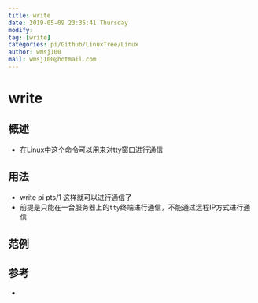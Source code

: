 ```yaml
---
title: write
date: 2019-05-09 23:35:41 Thursday
modify:
tag: [write]
categories: pi/Github/LinuxTree/Linux
author: wmsj100
mail: wmsj100@hotmail.com
---
```


# write

## 概述
- 在Linux中这个命令可以用来对tty窗口进行通信

## 用法
- write pi pts/1  这样就可以进行通信了
- 前提是只能在一台服务器上的`tty`终端进行通信，不能通过远程IP方式进行通信

## 范例

## 参考
- []()

